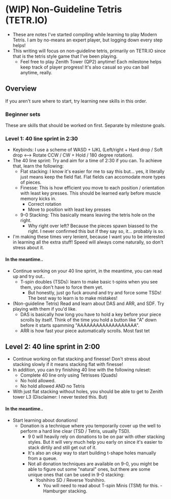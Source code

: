 # (WIP) Non-Guideline Tetris (TETR.IO)

- These are notes I've started compiling while learning to play Modern Tetris. I am by no-means an expert player, but logging down every step helps! 
- This writing will focus on non-guideline tetris, primarily on TETR.IO since that is the tetris style game that I've been playing.
    - Feel free to play Zenith Tower (QP2) anytime! Each milestone helps keep track of player progress! It's also casual so you can bail anytime, really.

## Overview
If you aren't sure where to start, try learning new skills in this order.

### Beginner sets
These are skills that should be worked on first. Separate by milestone goals.

### Level 1: 40 line sprint in 2:30
- Keybinds: I use a scheme of WASD + IJKL (Left/right + Hard drop / Soft drop   \<--\> Rotate CCW / CW + Hold / 180 degree rotation).
- The 40 line sprint: Try and aim for a time of 2:30 if you can. To achieve that, learn the following:
    - Flat stacking: I know it's easier for me to say this but... yes, it literally just means keep the field flat. Flat fields can accomodate more types of pieces.
    - Finesse: This is how efficient you move to each position / orientation with least key presses. This should be learned early before muscle memory kicks in.
        - Correct rotation
        - Move to position with least key presses
    - 9-0 Stacking: This basically means leaving the tetris hole on the right. 
        - Why right over left? Because the pieces spawn biassed to the right. I never confirmed this but if they say so, it... probably is so.
- I'm making these times very lenient, because I want you to be interested in learning all the extra stuff! Speed will always come naturally, so don't stress about it.

#### In the meantime..
- Continue working on your 40 line sprint, in the meantime, you can read up and try out..
    - T-spin doubles (TSDs): learn to make basic t-spins when you see them, you don't have to force them yet.
        - But honestly, just go fuck around and try and force some TSDs! The best way to learn is to make mistakes!
- (Non-guideline Tetris) Read and learn about DAS and ARR, and SDF. Try playing with them if you'd like.
    - DAS is basically how long you have to hold a key before your piece scrolls by itself. Think of the time you hold a button like "A" down before it starts spamming "AAAAAAAAAAAAAAAAAAA".
    - ARR is how fast your piece automatically scrolls. Most fast tet


## Level 2: 40 line sprint in 2:00
- Continue working on flat stacking and finesse! Don't stress about stacking slowly if it means stacking flat with finesse!
- In addition, you can try finishing 40 line with the following ruleset:
    - Complete 40 line only using Tetrisses (Quads)
    - No hold allowed. 
    - No hold allowed AND no Tetris
- With just flat stacking without holes, you should be able to get to Zenith tower L3 (Disclaimer: I never tested this. But)


#### In the meantime..
- Start learning about donations!
    - Donation is a technique where you temporarily cover up the well to perform a hard line clear (TSD / Tetris, usually TSD).
        - 9 0 will heavily rely on donations to be on par with other stacking styles. But it will very much help you early on since it's easier to stack dirtily and still get out of it.
        - It's also an okay way to start building t-shape holes manually from a queue.
        - Not all donation techniques are available on 9-0, you might be able to figure out some "natural" ones, but there are some unique ones that can be used in 9-0 stacking:
            - Yoshihiro SD / Reverse Yoshihiro.
                - You will need to read about T-spin Minis (TSM) for this.
            -Hamburger stacking.

